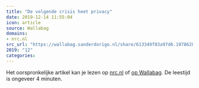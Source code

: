 ```yaml
---
title: "De volgende crisis heet privacy"
date: 2019-12-14 11:55:04
icon: article
source: Wallabag
domains:
- nrc.nl
src_url: "https://wallabag.sanderdorigo.nl/share/613349f83a97d6.19786284"
2019: "12"
categories:
---
```

Het oorspronkelijke artikel kan je lezen op [nrc.nl](https://www.nrc.nl/nieuws/2019/12/06/de-volgende-crisis-heet-privacy-a3983267) of [op Wallabag](https://wallabag.sanderdorigo.nl/share/613349f83a97d6.19786284). De leestijd is ongeveer 4 minuten.